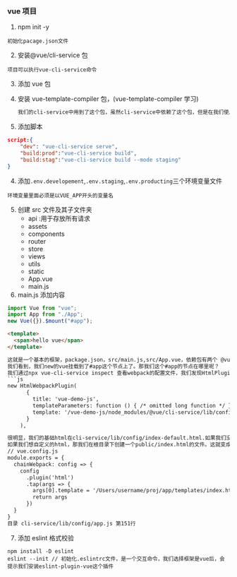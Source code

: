 ### vue 项目

1. npm init -y

```text
初始化pacage.json文件
```

2. 安装@vue/cli-service 包

```text
项目可以执行vue-cli-service命令
```

3. 添加 vue 包

4. 安装 vue-template-compiler 包，(vue-template-compiler 学习)

   ```tex
   我们的cli-service中用到了这个包，虽然cli-service中依赖了这个包，但是在我们使用的时候没有安装进来，我们发现cli-service的package.js中有peerDependenciesMeta和peerDependencies这两个选项。
   ```

5. 添加脚本

```json
script:{
    "dev": "vue-cli-service serve",
    "build:prod":"vue-cli-service build",
    "build:stag":"vue-cli-service build --mode staging"
}
```

4. 添加`.env.developement`,`.env.staging`,`.env.producting`三个环境变量文件

```text
环境变量里面必须是以VUE_APP开头的变量名
```

5. 创建 src 文件及其子文件夹
   - api :用于存放所有请求
   - assets
   - components
   - router
   - store
   - views
   - utils
   - static
   - App.vue
   - main.js
6. main.js 添加内容

```js
import Vue from "vue";
import App from "./App";
new Vue({}).$mount("#app");
```

```html
<template>
  <span>hello vue</span>
</template>
```

````tex
这就是一个基本的框架，package.json，src/main.js,src/App.vue，依赖包有两个 @vue/cli-service和vue-template-compilerz这两个包。
我们看到，我们new的vue挂载到了#app这个节点上了。那我们这个#app的节点在哪里呢？
我们通过npx vue-cli-service inspect 查看webpack的配置文件，我们发现HtmlPlugins的插件的配置
```js
new HtmlWebpackPlugin(
      {
        title: 'vue-demo-js',
        templateParameters: function () { /* omitted long function */ },
        template: '/vue-demo-js/node_modules/@vue/cli-service/lib/config/index-default.html'
      }
    ),
````

```tex
很明显，我们的基础html在cli-service/lib/config/index-default.html.如果我们没有配置，就是使用的默认的这个html。
如果我们想自定义的html，那我们在根目录下创建一个public/index.html的文件。这就变成了基础的html，这个是固定的，必须得是public/index.html.如果你想真正的自定义，需要再vue.config.js中修改html-webpack-plugins的配置
// vue.config.js
module.exports = {
  chainWebpack: config => {
    config
      .plugin('html')
      .tap(args => {
        args[0].template = '/Users/username/proj/app/templates/index.html'
        return args
      })
  }
}
目录 cli-service/lib/config/app.js 第151行

```

7. 添加 eslint 格式校验

```shell
npm install -D eslint
eslint --init // 初始化.eslintrc文件，是一个交互命令，我们选择框架是vue后，会提示我们安装eslint-plugin-vue这个插件
```
